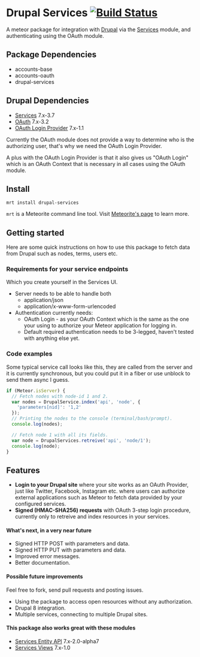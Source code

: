 Drupal Services [![Build Status](https://travis-ci.org/EventedMind/iron-router.png)](https://travis-ci.org/EventedMind/iron-router)
============================

A meteor package for integration with [Drupal](http://drupal.org) via the [Services](https://drupal.org/project/services) module, and authenticating using
the OAuth module.

Package Dependencies
----------------------

* accounts-base
* accounts-oauth
* drupal-services

Drupal Dependencies
----------------------

* [Services](https://drupal.org/project/services) 7.x-3.7
* [OAuth](https://drupal.org/project/oauth) 7.x-3.2
* [OAuth Login Provider](https://drupal.org/project/oauthloginprovider) 7.x-1.1

Currently the OAuth module does not provide a way to determine who is the authorizing user, that's why we need the OAuth Login Provider.

A plus with the OAuth Login Provider is that it also gives us "OAuth Login" which is an OAuth Context that is necessary in all cases using the OAuth module.

Install
-----------
```
mrt install drupal-services
```

```mrt``` is a Meteorite command line tool. Visit [Meteorite's page](http://oortcloud.github.com/meteorite/) to learn more.

Getting started
-----------------

Here are some quick instructions on how to use this package to fetch data from Drupal such as nodes, terms, users etc.

### Requirements for your service endpoints

Which you create yourself in the Services UI.

* Server needs to be able to handle both
  * application/json
  * application/x-www-form-urlencoded
* Authentication currently needs:
  * OAuth Login - as your OAuth Context which is the same as the one your using to authorize your Meteor application for logging in.
  * Default required authentication needs to be 3-legged, haven't tested with anything else yet.

### Code examples

Some typical service call looks like this, they are called from the server and it is currently synchronous, but you could put it in a fiber or use unblock to send them async I guess.

```js
if (Meteor.isServer) {
  // Fetch nodes with node-id 1 and 2.
  var nodes = DrupalService.index('api', 'node', {
    'parameters[nid]': '1,2'
  });
  // Printing the nodes to the console (terminal/bash/prompt).
  console.log(nodes);

  // Fetch node 1 with all its fields.
  var node = DrupalServices.retreive('api', 'node/1');
  console.log(node);
}
```

Features
-----------------

* **Login to your Drupal site** where your site works as an OAuth Provider, just like Twitter, Facebook, Instagram etc. where users can authorize external applications such as Meteor to fetch data provided by your configured services.
* **Signed (HMAC-SHA256) requests** with OAuth 3-step login procedure, currently only to retreive and index resources in your services.

#### What's next, in a very near future

* Signed HTTP POST with parameters and data.
* Signed HTTP PUT with parameters and data.
* Improved error messages.
* Better documentation.

#### Possible future improvements

Feel free to fork, send pull requests and posting issues.

* Using the package to access open resources without any authorization.
* Drupal 8 integration.
* Multiple services, connecting to multiple Drupal sites.

#### This package also works great with these modules

* [Services Entity API](https://drupal.org/project/services_entity) 7.x-2.0-alpha7
* [Services Views](https://drupal.org/project/services_views) 7.x-1.0
